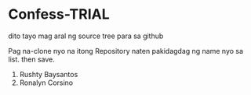 # Confess-TRIAL
dito tayo mag aral ng source tree para sa github

Pag na-clone nyo na itong Repository naten pakidagdag ng name nyo sa list. then save.
1. Rushty Baysantos
2. Ronalyn Corsino
